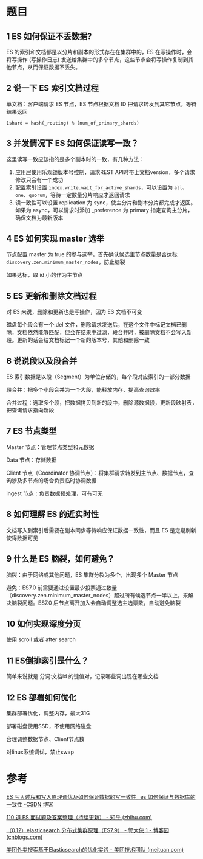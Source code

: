 # 题目

## 1 ES 如何保证不丢数据?

ES 的索引和文档都是以分片和副本的形式存在在集群中的，ES 在写操作时，会将写操作 (写操作日志)
发送给集群中的多个节点，这些节点会将写操作复制到其他节点，从而保证数据不丢失。

## 2 说一下 ES 索引文档过程

单文档：客户端请求 ES 节点，ES 节点根据文档 ID 把请求转发到其它节点，等待结果返回

`1shard = hash(_routing) % (num_of_primary_shards)`

## 3 并发情况下 ES 如何保证读写一致？

这里读写一致应该指的是多个副本时的一致，有几种方法：

1. 应用层使用乐观锁版本号控制，请求REST API时带上文档version，多个请求修改只会有一个成功
2. 配置索引设置 `index.write.wait_for_active_shards`，可以设置为 `all`、`one`、`quorum`，等待一定数量分片响应才返回请求
3. 读一致性可以设置 replication 为 sync，使主分片和副本分片都完成才返回。如果为 async，可以请求时添加 _preference 为 primary 指定查询主分片，确保文档为最新版本

## 4 ES 如何实现 master 选举

节点配置 master 为 true 的参与选举，首先确认候选主节点数量是否达标 `discovery.zen.minimum_master_nodes`，防止脑裂

如果达标，取 id 小的作为主节点

## 5 ES 更新和删除文档过程

对 ES 来说，删除和更新也是写操作，因为 ES 文档不可变

磁盘每个段会有一个.del 文件，删除请求发送后，在这个文件中标记文档已删除，文档依然能够匹配，但会在结果中过滤，段合并时，被删除文档不会写入新段。更新的话会给文档标记一个新的版本号，其他和删除一致

## 6 说说段以及段合并

ES 索引数据是以段（Segment）为单位存储的，每个段对应索引的一部分数据

段合并：把多个小段合并为一个大段，能释放内存、提高查询效率

合并过程：选取多个段，把数据拷贝到新的段中，删除源数据段，更新段映射表，把查询请求指向新段

## 7 ES 节点类型

Master 节点：管理节点类型和元数据

Data 节点：存储数据

Client 节点（Coordinator 协调节点）：将集群请求转发到主节点、数据节点，查询涉及多节点的场合负责临时协调数据

ingest 节点：负责数据预处理，可有可无

## 8 如何理解 ES 的近实时性

文档写入到索引后需要在副本同步等待响应保证数据一致性，而且 ES 是定期刷新使得数据可见

## 9 什么是 ES 脑裂，如何避免？

脑裂：由于网络或其他问题，ES 集群分裂为多个，出现多个 Master 节点

避免：ES7.0 前需要通过设置最少投票通过数量（discovery.zen.minimum_master_nodes）超过所有候选节点一半以上，来解决脑裂问题。ES7.0
后节点离开加入会自动调整选主选票数，自动避免脑裂

## 10 如何实现深度分页

使用 scroll 或者 after search

## 11 ES倒排索引是什么？

简单来说就是 分词:文档id 的键值对，记录哪些词出现在哪些文档

## 12 ES 部署如何优化

集群部署优化，调整内存，最大31G

部署磁盘使用SSD，不使用网络磁盘

合理调整数据节点、Client节点数

对linux系统调优，禁止swap



# 参考

[ES 写入过程和写入原理调优及如何保证数据的写一致性 _es 如何保证与数据库的一致性 -CSDN 博客](https://blog.csdn.net/wlei0618/article/details/125060635)

[110 道 ES 面试题及答案整理（持续更新） - 知乎 (zhihu.com)](https://zhuanlan.zhihu.com/p/443724132?utm_id=0)

[（0.12）elasticsearch 分布式集群原理（ES7.9） - 郭大侠 1 - 博客园 (cnblogs.com)](https://www.cnblogs.com/gered/p/14647219.html#_label8_2)

[美团外卖搜索基于Elasticsearch的优化实践 - 美团技术团队 (meituan.com)](https://tech.meituan.com/2022/11/17/elasicsearch-optimization-practice-based-on-run-length-encoding.html)
